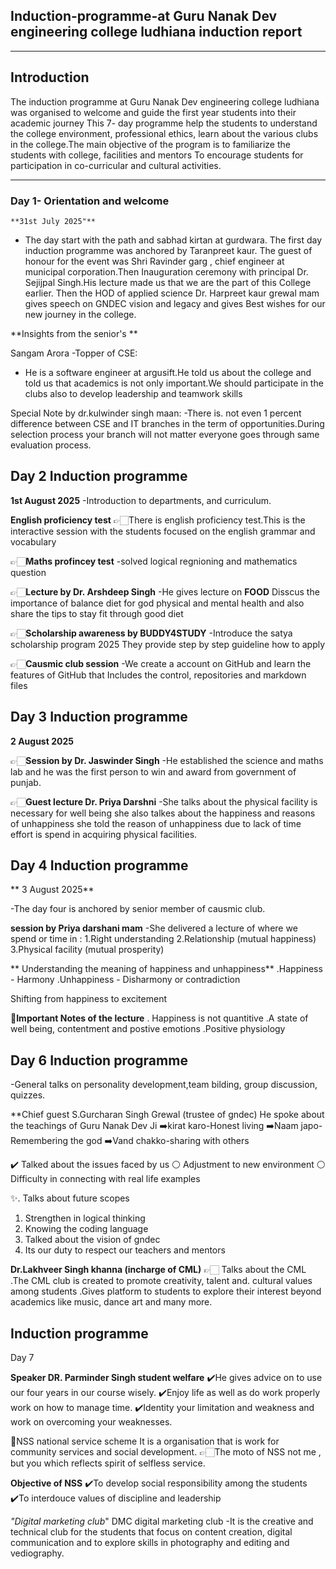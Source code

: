 ## Induction-programme-at Guru Nanak Dev engineering college ludhiana induction report ##


----

## Introduction 
The induction programme at Guru Nanak Dev engineering college ludhiana was organised to welcome and guide the first year students into their academic journey
This 7- day programme help the students to understand the college environment, professional ethics, learn about the various clubs in the college.The main objective of the program is to familiarize the students with college, facilities and mentors 
To encourage students for participation in co-curricular and cultural activities.

---

### **Day 1- Orientation and welcome** 
    **31st July 2025"** 

- The day start with the path and sabhad kirtan at gurdwara. The first day induction programme was anchored by Taranpreet kaur. The guest of honour for the event was Shri Ravinder garg , chief engineer at municipal corporation.Then Inauguration ceremony with principal Dr. Sejijpal Singh.His lecture made us that we are the part of this College earlier.
Then the HOD of applied science Dr. Harpreet kaur grewal mam gives speech on GNDEC vision and legacy and gives Best wishes for our new journey in the college.

**Insights from the senior's **

Sangam Arora -Topper of CSE:
- He is a software engineer at argusift.He told us about the college and told us that academics is not only important.We should participate in the clubs also to develop leadership and teamwork skills 

Special Note by dr.kulwinder singh maan:
-There is. not even 1 percent difference between CSE and IT branches in the term of opportunities.During selection process your branch will not matter everyone goes through same evaluation process.

## Day 2 Induction programme ##
   **1st August 2025**
-Introduction to departments, and curriculum.
 
**English proficiency test**
👉🏻There is english proficiency test.This is the interactive session with the students focused on the english grammar and vocabulary 

👉🏻**Maths profincey test**
-solved logical regnioning and mathematics question 

👉🏻**Lecture by Dr. Arshdeep Singh**
-He gives lecture on **FOOD**
Disscus the importance of balance diet for god physical and mental health and also share the tips to stay fit through good diet 

👉🏻**Scholarship awareness by BUDDY4STUDY**
-Introduce the satya scholarship program 2025 They provide step by step guideline how to apply 

👉🏻**Causmic club session**
-We create a account on GitHub and learn the features of GitHub that Includes the control, repositories and markdown files 

## Day 3 Induction programme ##
**2 August 2025**

👉🏻**Session by Dr. Jaswinder Singh**
-He established the science and maths lab and he was the first person to win and award from government of punjab.
 
👉🏻**Guest lecture Dr. Priya Darshni**
-She talks about the physical facility is necessary for well being she also talkes about the happiness and reasons of unhappiness she told the reason of unhappiness due to lack of time effort is spend in acquiring physical facilities.

## Day 4 Induction programme ##
** 3 August 2025**

-The day four is anchored by senior member of causmic club.

**session by Priya darshani mam**
-She delivered a lecture of where we spend or time in :
1.Right understanding 
2.Relationship (mutual happiness)
3.Physical facility (mutual prosperity)

** Understanding the meaning of happiness and unhappiness**
.Happiness - Harmony 
.Unhappiness - Disharmony or  contradiction 

Shifting from happiness to excitement 

**💫Important Notes of the lecture**
. Happiness is not quantitive 
.A state of well being, contentment and postive emotions 
.Positive physiology

## Day 6 Induction programme ##
-General talks on personality development,team bilding, group discussion, quizzes.

**Chief guest S.Gurcharan Singh Grewal (trustee of gndec)
He spoke about the teachings of Guru Nanak Dev Ji 
➡️kirat karo-Honest living 
➡️Naam japo- Remembering the god
➡️Vand chakko-sharing with others

✔️ Talked about the issues faced by us
⚪ Adjustment to new environment
⚪ Difficulty in connecting with real life examples 

✨. Talks about future scopes
1. Strengthen in logical thinking 
2. Knowing the coding language 
3. Talked about the vision of gndec
4. Its our duty to respect our teachers and mentors 

**Dr.Lakhveer Singh khanna (incharge of CML)**
👉🏻 Talks about the CML
.The CML club is created to promote creativity, talent and. cultural values among students 
.Gives platform to students to explore their interest beyond academics like music, dance art and many more.


## Induction programme ##
Day 7


**Speaker DR. Parminder Singh student welfare**
✔️He gives advice on to use our four years in our course wisely.
✔️Enjoy life as well as do work properly work on how to manage time.
✔️Identity your limitation and weakness and work on overcoming your weaknesses.

🌱NSS national service scheme 
It is a organisation that is work for community services and social development.
👉🏻The moto of NSS not me , but you which reflects spirit of selfless service.

**Objective of NSS**
✔️To develop social responsibility among the students 
✔️To interdouce values of discipline and leadership 

*"Digital marketing club*"
DMC digital marketing club 
-It is the creative and technical club for the students that focus on content creation, digital communication and to explore skills in photography and editing and vediography.

